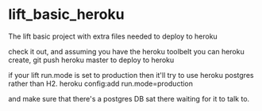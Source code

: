 # lift_basic_heroku
The lift basic project with extra files needed to deploy to heroku

check it out, and assuming you have the heroku toolbelt you can heroku create, git push heroku master to deploy to heroku

if your lift run.mode is set to production then it'll try to use heroku postgres rather than H2. heroku config:add run.mode=production 

and make sure that there's a postgres DB sat there waiting for it to talk to.
